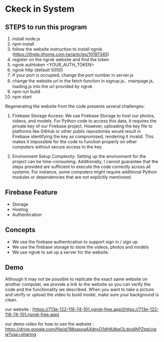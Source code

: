 # Ckeck in System

## STEPS to run this program

1. install node.js
2. npm install
3. follow the website instruction to install ngrok
    (https://ithelp.ithome.com.tw/articles/10197345)
4. register on the ngrok website and find the token
5. ngrok authtoken <YOUR_AUTH_TOKEN>
6. ngrok http <your port>(default 5050)
7. if your port is occupied, change the port number in server.js
8. change the website url in the fetch function in signup.js、mainpage.js、loading.js into the url provided by ngrok
9. npm run build
10. npm start


Regenerating the website from the code presents several challenges:

1. Firebase Storage Access: We use Firebase Storage to host our photos, videos, and models. For Python code to access this data, it requires the private key of our Firebase project. However, uploading the key file to platforms like GitHub or other public repositories would result in Firebase identifying the key as compromised, rendering it invalid. This makes it impossible for the code to function properly on other computers without secure access to the key.

2. Environment Setup Complexity: Setting up the environment for the project can be time-consuming. Additionally, I cannot guarantee that the steps provided are sufficient to execute the code correctly across all systems. For instance, some computers might require additional Python modules or dependencies that are not explicitly mentioned. 


## Firebase Feature

- Storage
- Hosting
- Authentication

## Concepts

- We use the firebase authentication to support sign in / sign up 
- We use the firebase storage to store the videos, photos and models
- We use ngrok to set up a server for the website.

## Demo
Although it may not be possible to replicate the exact same website on another computer, we provide a link to the website so you can verify the code and the functionality we described. When you want to take a picture and verify or upload the video to build model, make sure your background is clean.

our website : [https://713e-122-116-74-101.ngrok-free.app](https://713e-122-116-74-101.ngrok-free.app)

our demo video for how to use the website : https://drive.google.com/file/d/1MoassgAXdnyD1dHKdbeOLdojdlhPZtqt/view?usp=sharing
